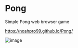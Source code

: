 # Pong

Simple Pong web browser game

https://noahpro99.github.io/Pong/

![image](https://user-images.githubusercontent.com/22966838/183604219-6ca16389-9f59-4b7f-ab2d-5514f0eae23c.png)
